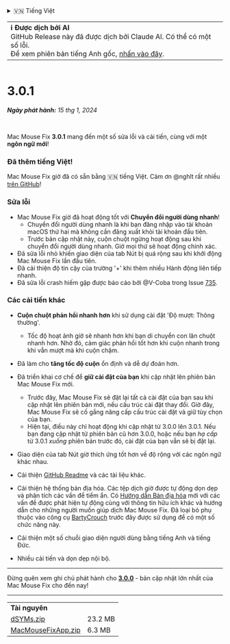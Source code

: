 <details>
<summary>🇻🇳 Tiếng Việt</summary>

[🇬🇧 English (GitHub Release)](https://github.com/noah-nuebling/mac-mouse-fix/releases/tag/3.0.1)\
[🇦🇩 Català](https://redirect.macmousefix.com/?target=mmf-release&tag=3.0.1&locale=ca)\
[🇩🇪 Deutsch](https://redirect.macmousefix.com/?target=mmf-release&tag=3.0.1&locale=de)\
[🇪🇸 Español](https://redirect.macmousefix.com/?target=mmf-release&tag=3.0.1&locale=es)\
[🇫🇷 Français](https://redirect.macmousefix.com/?target=mmf-release&tag=3.0.1&locale=fr)\
[🇮🇩 Indonesia](https://redirect.macmousefix.com/?target=mmf-release&tag=3.0.1&locale=id)\
[🇮🇹 Italiano](https://redirect.macmousefix.com/?target=mmf-release&tag=3.0.1&locale=it)\
[🇭🇺 Magyar](https://redirect.macmousefix.com/?target=mmf-release&tag=3.0.1&locale=hu)\
[🇳🇱 Nederlands](https://redirect.macmousefix.com/?target=mmf-release&tag=3.0.1&locale=nl)\
[🇵🇱 Polski](https://redirect.macmousefix.com/?target=mmf-release&tag=3.0.1&locale=pl)\
[🇧🇷 Português (Brasil)](https://redirect.macmousefix.com/?target=mmf-release&tag=3.0.1&locale=pt-BR)\
[🇵🇹 Português (Portugal)](https://redirect.macmousefix.com/?target=mmf-release&tag=3.0.1&locale=pt-PT)\
[🇷🇴 Română](https://redirect.macmousefix.com/?target=mmf-release&tag=3.0.1&locale=ro)\
[🇸🇪 Svenska](https://redirect.macmousefix.com/?target=mmf-release&tag=3.0.1&locale=sv)\
**🇻🇳 Tiếng Việt**\
[🇹🇷 Türkçe](https://redirect.macmousefix.com/?target=mmf-release&tag=3.0.1&locale=tr)\
[🇨🇿 Čeština](https://redirect.macmousefix.com/?target=mmf-release&tag=3.0.1&locale=cs)\
[🇬🇷 Ελληνικά](https://redirect.macmousefix.com/?target=mmf-release&tag=3.0.1&locale=el)\
[🇷🇺 Русский](https://redirect.macmousefix.com/?target=mmf-release&tag=3.0.1&locale=ru)\
[🇺🇦 Українська](https://redirect.macmousefix.com/?target=mmf-release&tag=3.0.1&locale=uk)\
[🇮🇱 עברית](https://redirect.macmousefix.com/?target=mmf-release&tag=3.0.1&locale=he)\
[🇸🇦 العربية](https://redirect.macmousefix.com/?target=mmf-release&tag=3.0.1&locale=ar)\
[🇮🇳 हिन्दी](https://redirect.macmousefix.com/?target=mmf-release&tag=3.0.1&locale=hi)\
[🇹🇭 ไทย](https://redirect.macmousefix.com/?target=mmf-release&tag=3.0.1&locale=th)\
[🇨🇳 中文 (简体)](https://redirect.macmousefix.com/?target=mmf-release&tag=3.0.1&locale=zh-Hans)\
[🇨🇳 中文 (繁體)](https://redirect.macmousefix.com/?target=mmf-release&tag=3.0.1&locale=zh-Hant)\
[🇭🇰 中文（香港)](https://redirect.macmousefix.com/?target=mmf-release&tag=3.0.1&locale=zh-HK)\
[🇯🇵 日本語](https://redirect.macmousefix.com/?target=mmf-release&tag=3.0.1&locale=ja)\
[🇰🇷 한국어](https://redirect.macmousefix.com/?target=mmf-release&tag=3.0.1&locale=ko)\
[Help translate Mac Mouse Fix to different languages!](https://github.com/noah-nuebling/mac-mouse-fix/discussions/731)
</details>
<table align=><td>
<b>ℹ️ Được dịch bởi AI</b><br>
GitHub Release này đã được dịch bởi Claude AI. Có thể có một số lỗi.<br>
Để xem phiên bản tiếng Anh gốc, <a href="https://github.com/noah-nuebling/mac-mouse-fix/releases/tag/3.0.1">nhấn vào đây</a>.
</td></table>

<table></table>

# 3.0.1
***Ngày phát hành:** 15 thg 1, 2024*

<br>

Mac Mouse Fix **3.0.1** mang đến một số sửa lỗi và cải tiến, cùng với một **ngôn ngữ mới**!

### Đã thêm tiếng Việt!

Mac Mouse Fix giờ đã có sẵn bằng 🇻🇳 tiếng Việt. Cảm ơn @nghlt rất nhiều [trên GitHub](https://GitHub.com/nghlt)!


### Sửa lỗi

- Mac Mouse Fix giờ đã hoạt động tốt với **Chuyển đổi người dùng nhanh**!
  - Chuyển đổi người dùng nhanh là khi bạn đăng nhập vào tài khoản macOS thứ hai mà không cần đăng xuất khỏi tài khoản đầu tiên.
  - Trước bản cập nhật này, cuộn chuột ngừng hoạt động sau khi chuyển đổi người dùng nhanh. Giờ mọi thứ sẽ hoạt động chính xác.
- Đã sửa lỗi nhỏ khiến giao diện của tab Nút bị quá rộng sau khi khởi động Mac Mouse Fix lần đầu tiên.
- Đã cải thiện độ tin cậy của trường '+' khi thêm nhiều Hành động liên tiếp nhanh.
- Đã sửa lỗi crash hiếm gặp được báo cáo bởi @V-Coba trong Issue [735](https://github.com/noah-nuebling/mac-mouse-fix/issues/735).

### Các cải tiến khác

- **Cuộn chuột phản hồi nhanh hơn** khi sử dụng cài đặt 'Độ mượt: Thông thường'.
  - Tốc độ hoạt ảnh giờ sẽ nhanh hơn khi bạn di chuyển con lăn chuột nhanh hơn. Nhờ đó, cảm giác phản hồi tốt hơn khi cuộn nhanh trong khi vẫn mượt mà khi cuộn chậm.
  
- Đã làm cho **tăng tốc độ cuộn** ổn định và dễ dự đoán hơn.
- Đã triển khai cơ chế để **giữ cài đặt của bạn** khi cập nhật lên phiên bản Mac Mouse Fix mới.
  - Trước đây, Mac Mouse Fix sẽ đặt lại tất cả cài đặt của bạn sau khi cập nhật lên phiên bản mới, nếu cấu trúc cài đặt thay đổi. Giờ đây, Mac Mouse Fix sẽ cố gắng nâng cấp cấu trúc cài đặt và giữ tùy chọn của bạn.
  - Hiện tại, điều này chỉ hoạt động khi cập nhật từ 3.0.0 lên 3.0.1. Nếu bạn đang cập nhật từ phiên bản cũ hơn 3.0.0, hoặc nếu bạn _hạ cấp_ từ 3.0.1 _xuống_ phiên bản trước đó, cài đặt của bạn vẫn sẽ bị đặt lại.
- Giao diện của tab Nút giờ thích ứng tốt hơn về độ rộng với các ngôn ngữ khác nhau.
- Cải thiện [GitHub Readme](https://github.com/noah-nuebling/mac-mouse-fix#background) và các tài liệu khác.
- Cải thiện hệ thống bản địa hóa. Các tệp dịch giờ được tự động dọn dẹp và phân tích các vấn đề tiềm ẩn. Có [Hướng dẫn Bản địa hóa](https://github.com/noah-nuebling/mac-mouse-fix/discussions/731) mới với các vấn đề được phát hiện tự động cùng với thông tin hữu ích khác và hướng dẫn cho những người muốn giúp dịch Mac Mouse Fix. Đã loại bỏ phụ thuộc vào công cụ [BartyCrouch](https://github.com/FlineDev/BartyCrouch) trước đây được sử dụng để có một số chức năng này.
- Cải thiện một số chuỗi giao diện người dùng bằng tiếng Anh và tiếng Đức.
- Nhiều cải tiến và dọn dẹp nội bộ.

---

Đừng quên xem ghi chú phát hành cho [**3.0.0**](https://redirect.macmousefix.com/?target=mmf-release&tag=3.0.0&locale=vi) - bản cập nhật lớn nhất của Mac Mouse Fix cho đến nay!

---

<table align="start">
<tr>
    <td colspan=2>
        <b>Tài nguyên</b>
    </td>
</tr>
<tr>
    <td><a href="https://github.com/noah-nuebling/mac-mouse-fix/releases/download/3.0.1/dSYMs.zip">dSYMs.zip</a></td>
    <td>23.2 MB</td>
</tr>
<tr>
    <td><a href="https://github.com/noah-nuebling/mac-mouse-fix/releases/download/3.0.1/MacMouseFixApp.zip">MacMouseFixApp.zip</a></td>
    <td>6.3 MB</td>
</tr>
</table>